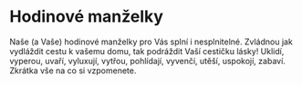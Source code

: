 # Hodinové manželky

Naše (a Vaše) hodinové manželky pro Vás splní i nesplnitelné. Zvládnou jak vydláždit cestu k vašemu domu, tak podráždit Vaší cestičku lásky! Uklidí, vyperou, uvaří, vyluxují, vytřou, pohlídají, vyvenčí, utěší, uspokojí, zabaví. Zkrátka vše na co si vzpomenete.


